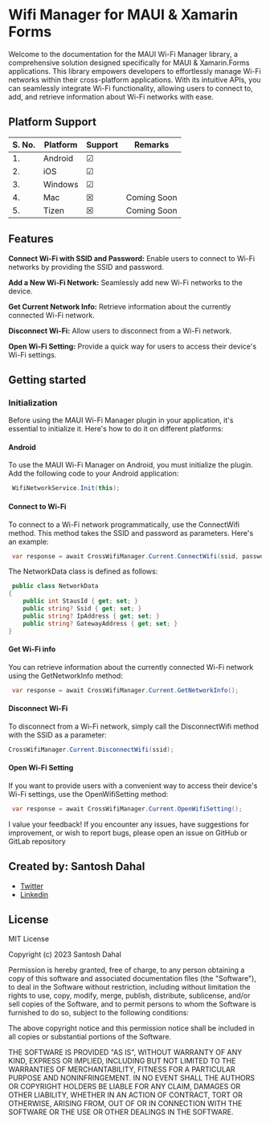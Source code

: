 # Wifi Manager for MAUI & Xamarin Forms
Welcome to the documentation for the MAUI Wi-Fi Manager library, a comprehensive solution designed specifically for MAUI & Xamarin.Forms applications. This library empowers developers to effortlessly manage Wi-Fi networks within their cross-platform applications. With its intuitive APIs, you can seamlessly integrate Wi-Fi functionality, allowing users to connect to, add, and retrieve information about Wi-Fi networks with ease.

## Platform Support

| S. No. | Platform     |  Support  |    Remarks  |
| ------ | ------------ | --------- | ----------- |
| 1.     | Android      | &#9745;   |             |
| 2.     | iOS          | &#9745;   |             |
| 3.     | Windows      | &#9745;   |             |
| 4.     | Mac          | &#x2612;  | Coming Soon |
| 5.     | Tizen        | &#x2612;  | Coming Soon |


## Features
**Connect Wi-Fi with SSID and Password:** Enable users to connect to Wi-Fi networks by providing the SSID and password.

**Add a New Wi-Fi Network:** Seamlessly add new Wi-Fi networks to the device.

**Get Current Network Info:** Retrieve information about the currently connected Wi-Fi network.

**Disconnect Wi-Fi:** Allow users to disconnect from a Wi-Fi network.

**Open Wi-Fi Setting:** Provide a quick way for users to access their device's Wi-Fi settings.

## Getting started

### Initialization
Before using the MAUI Wi-Fi Manager plugin in your application, it's essential to initialize it. Here's how to do it on different platforms:

#### Android
To use the MAUI Wi-Fi Manager on Android, you must initialize the plugin. Add the following code to your Android application: 
```csharp
 WifiNetworkService.Init(this);
```

#### Connect to Wi-Fi
To connect to a Wi-Fi network programmatically, use the ConnectWifi method. This method takes the SSID and password as parameters. Here's an example:
```csharp
 var response = await CrossWifiManager.Current.ConnectWifi(ssid, password);
```

The NetworkData class is defined as follows:
```csharp
 public class NetworkData
{
    public int StausId { get; set; }
    public string? Ssid { get; set; }
    public string? IpAddress { get; set; }
    public string? GatewayAddress { get; set; }
}
```

#### Get Wi-Fi info
You can retrieve information about the currently connected Wi-Fi network using the GetNetworkInfo method:
```csharp
 var response = await CrossWifiManager.Current.GetNetworkInfo();
```

#### Disconnect Wi-Fi
To disconnect from a Wi-Fi network, simply call the DisconnectWifi method with the SSID as a parameter:
```csharp
CrossWifiManager.Current.DisconnectWifi(ssid);
```

#### Open Wi-Fi Setting
If you want to provide users with a convenient way to access their device's Wi-Fi settings, use the OpenWifiSetting method:
```csharp
 var response = await CrossWifiManager.Current.OpenWifiSetting();
```

I value your feedback! If you encounter any issues, have suggestions for improvement, or wish to report bugs, please open an issue on GitHub or GitLab repository

## Created by: Santosh Dahal
- [Twitter](https://www.twitter.com/exendahal)
- [Linkedin](https://www.linkedin.com/in/exendahal/)

## License

MIT License

Copyright (c) 2023 Santosh Dahal

Permission is hereby granted, free of charge, to any person obtaining a copy
of this software and associated documentation files (the "Software"), to deal
in the Software without restriction, including without limitation the rights
to use, copy, modify, merge, publish, distribute, sublicense, and/or sell
copies of the Software, and to permit persons to whom the Software is
furnished to do so, subject to the following conditions:

The above copyright notice and this permission notice shall be included in all
copies or substantial portions of the Software.

THE SOFTWARE IS PROVIDED "AS IS", WITHOUT WARRANTY OF ANY KIND, EXPRESS OR
IMPLIED, INCLUDING BUT NOT LIMITED TO THE WARRANTIES OF MERCHANTABILITY,
FITNESS FOR A PARTICULAR PURPOSE AND NONINFRINGEMENT. IN NO EVENT SHALL THE
AUTHORS OR COPYRIGHT HOLDERS BE LIABLE FOR ANY CLAIM, DAMAGES OR OTHER
LIABILITY, WHETHER IN AN ACTION OF CONTRACT, TORT OR OTHERWISE, ARISING FROM,
OUT OF OR IN CONNECTION WITH THE SOFTWARE OR THE USE OR OTHER DEALINGS IN THE
SOFTWARE.
